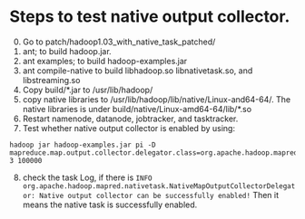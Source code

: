 Steps to test native output collector.
===========
0. Go to patch/hadoop1.03_with_native_task_patched/
1. ant; to build hadoop.jar.
2. ant examples; to build hadoop-examples.jar
3. ant compile-native to build libhadoop.so libnativetask.so, and libstreaming.so
4. Copy build/*.jar to /usr/lib/hadoop/
5. copy native libraries to /usr/lib/hadoop/lib/native/Linux-and64-64/. The native libraries is under build/native/Linux-amd64-64/lib/*.so
6. Restart namenode, datanode, jobtracker, and tasktracker.
7. Test whether native output collector is enabled by using:
<pre><code>hadoop jar hadoop-examples.jar pi -D mapreduce.map.output.collector.delegator.class=org.apache.hadoop.mapred.nativetask.NativeMapOutputCollectorDelegator 3 100000</code></pre>
8. check the task Log, if there is 
``INFO org.apache.hadoop.mapred.nativetask.NativeMapOutputCollectorDelegator: Native output collector can be successfully enabled!``
Then it means the native task is successfully enabled.
